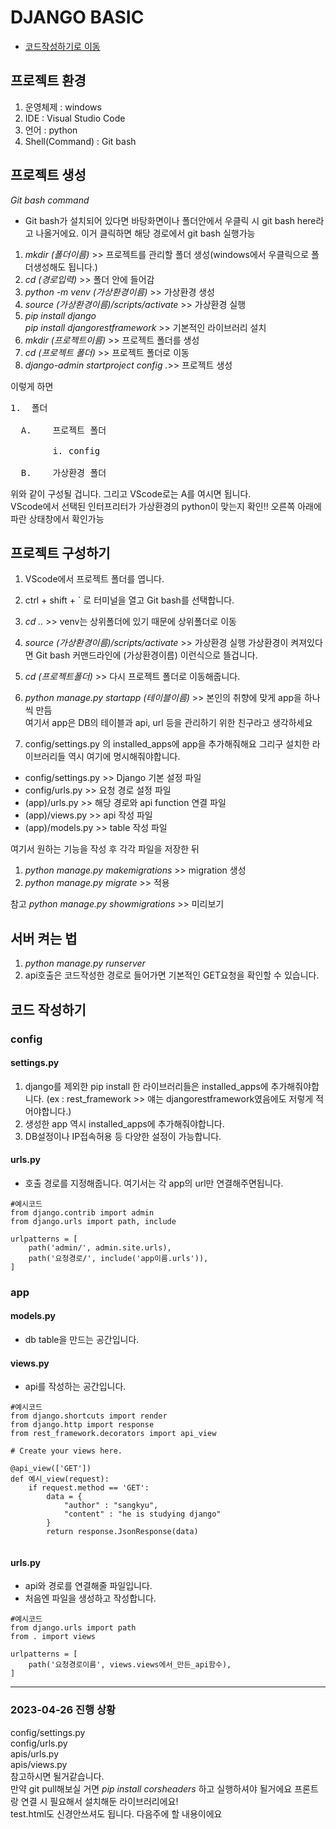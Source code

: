 # DJANGO BASIC
- [코드작성하기로 이동](#코드-작성하기)


## 프로젝트 환경
1. 운영체제 : windows
2. IDE : Visual Studio Code
3. 언어 : python
4. Shell(Command) : Git bash

## 프로젝트 생성

*Git bash command*
- Git bash가 설치되어 있다면 바탕화면이나 폴더안에서 우클릭 시 git bash here라고 나올거에요. 이거 클릭하면 해당 경로에서 git bash 실행가능
1. *mkdir (폴더이름)* >> 프로젝트를 관리할 폴더 생성(windows에서 우클릭으로 폴더생성해도 됩니다.)
2. *cd (경로입력)* >> 폴더 안에 들어감
3. *python -m venv (가상환경이름)* >> 가상환경 생성
4. *source (가상환경이름)/scripts/activate* >> 가상환경 실행
5. *pip install django*   
*pip install djangorestframework* >> 기본적인 라이브러리 설치
6. *mkdir (프로젝트이름)* >> 프로젝트 폴더를 생성
7. *cd (프로젝트 폴더)* >> 프로젝트 폴더로 이동
7. *django-admin startproject config .*>> 프로젝트 생성  

이렇게 하면
<pre>
1.	폴더

  A.	프로젝트 폴더
  
        i. config
        
  B.	가상환경 폴더
</pre>
위와 같이 구성될 겁니다. 그리고 VScode로는 A를 여시면 됩니다.    
VScode에서 선택된 인터프리터가 가상환경의 python이 맞는지 확인!! 오른쪽 아래에 파란 상태창에서 확인가능


## 프로젝트 구성하기
1. VScode에서 프로젝트 폴더를 엽니다.
2. ctrl + shift + ` 로 터미널을 열고 Git bash를 선택합니다.
3. *cd ..* >> venv는 상위폴더에 있기 때문에 상위폴더로 이동
4. *source (가상환경이름)/scripts/activate* >> 가상환경 실행
가상환경이 켜져있다면 Git bash 커맨드라인에 (가상환경이름) 이런식으로 뜰겁니다.
5. *cd (프로젝트폴더)* >> 다시 프로젝트 폴더로 이동해줍니다.

1. *python manage.py startapp (테이블이름)* >> 본인의 취향에 맞게 app을 하나씩 만듬   
	여기서 app은 DB의 테이블과 api, url 등을 관리하기 위한 친구라고 생각하세요
2. config/settings.py 의 installed_apps에 app을 추가해줘해요 그리구 설치한 라이브러리들 역시 여기에 명시해줘야합니다.

* config/settings.py >> Django 기본 설정 파일   
* config/urls.py >> 요청 경로 설정 파일   
* (app)/urls.py >> 해당 경로와 api function 연결 파일
* (app)/views.py >> api 작성 파일
* (app)/models.py >> table 작성 파일

여기서 원하는 기능을 작성 후 각각 파일을 저장한 뒤

1. *python manage.py makemigrations* >> migration 생성
2. *python manage.py migrate* >> 적용   

참고 *python manage.py showmigrations* >> 미리보기

## 서버 켜는 법
1. *python manage.py runserver*
2. api호출은 코드작성한 경로로 들어가면 기본적인 GET요청을 확인할 수 있습니다.

## 코드 작성하기

### config

#### settings.py
1. django를 제외한 pip install 한 라이브러리들은 installed_apps에 추가해줘야합니다. (ex : rest_framework >> 얘는 djangorestframework였음에도 저렇게 적어야합니다.)
2. 생성한 app 역시 installed_apps에 추가해줘야합니다.
3. DB설정이나 IP접속허용 등 다양한 설정이 가능합니다.

#### urls.py
- 호출 경로를 지정해줍니다. 여기서는 각 app의 url만 연결해주면됩니다.

```
#예시코드
from django.contrib import admin
from django.urls import path, include

urlpatterns = [
    path('admin/', admin.site.urls),
    path('요청경로/', include('app이름.urls')),
]
```

### app

#### models.py
- db table을 만드는 공간입니다.

#### views.py
- api를 작성하는 공간입니다.


```
#예시코드
from django.shortcuts import render
from django.http import response
from rest_framework.decorators import api_view

# Create your views here.

@api_view(['GET'])
def 예시_view(request):
    if request.method == 'GET':
        data = {
            "author" : "sangkyu",
            "content" : "he is studying django"
        }
        return response.JsonResponse(data)
    
```

#### urls.py
- api와 경로를 연결해줄 파일입니다.
- 처음엔 파일을 생성하고 작성합니다.

```
#예시코드
from django.urls import path
from . import views

urlpatterns = [
    path('요청경로이름', views.views에서_만든_api함수),
]

```

<hr/>

### 2023-04-26 진행 상황
config/settings.py   
config/urls.py   
apis/urls.py   
apis/views.py   
참고하시면 될거같습니다.   
만약 git pull해보실 거면 *pip install corsheaders* 하고 실행하셔야 될거에요 프론트랑 연결 시 필요해서 설치해둔 라이브러리에요!   
test.html도 신경안쓰셔도 됩니다. 다음주에 할 내용이에요


